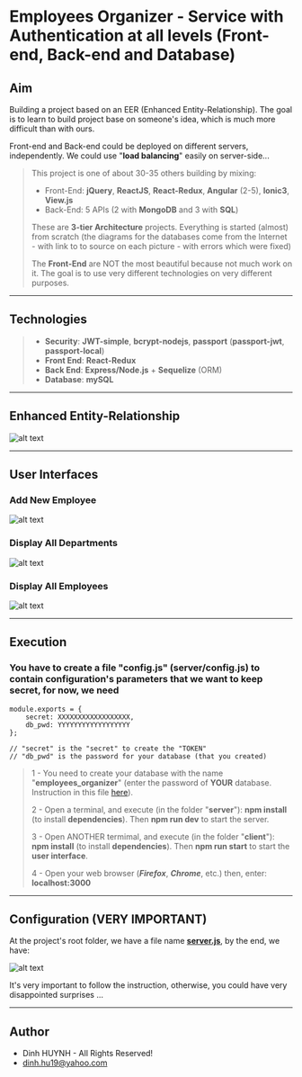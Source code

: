 # Employees Organizer - Service with Authentication at all levels (Front-end, Back-end and Database)

## Aim
Building a project based on an EER (Enhanced Entity-Relationship). The goal is to learn to build project base on someone's idea, which is much more difficult than with ours.

Front-end and Back-end could be deployed on different servers, independently. We could use "**load balancing**" easily on server-side...

> This project is one of about 30-35 others building by mixing:
>   * Front-End: **jQuery**, **ReactJS**, **React-Redux**, **Angular** (2-5), **Ionic3**, **View.js**
>   * Back-End: 5 APIs (2 with **MongoDB** and 3 with **SQL**)
> 
> These are **3-tier Architecture** projects. Everything is started (almost) from scratch (the diagrams for the databases come from the Internet - with link to to source on each picture - with errors which were fixed)
>
> The **Front-End** are NOT the most beautiful because not much work on it. The goal is to use very different technologies on very different purposes.

---

## Technologies
> * **Security**: **JWT-simple**, **bcrypt-nodejs**, **passport** (**passport-jwt**, **passport-local**)
> * **Front End**: **React-Redux**
> * **Back End**: **Express/Node.js** + **Sequelize** (ORM)
> * **Database**: **mySQL**

----

## Enhanced Entity-Relationship

![alt text](client/assets/img/SampleEmployees.jpg)

---

## User Interfaces
### Add New Employee

![alt text](client/assets/img/addEmployee.jpg)

### Display All Departments

![alt text](client/assets/img/display_dpts.jpg)

### Display All Employees

![alt text](client/assets/img/display_empls.jpg)

---


## Execution
### You have to create a file "**config.js**" (server/config.js) to contain configuration's parameters that we want to keep secret, for now, we need

```
module.exports = {
    secret: XXXXXXXXXXXXXXXXXX,    
    db_pwd: YYYYYYYYYYYYYYYYYY
};

// "secret" is the "secret" to create the "TOKEN"
// "db_pwd" is the password for your database (that you created) 
```

> 1 - You need to create your database with the name "**employees_organizer**" (enter the password of **YOUR** database. Instruction in this file [here](https://github.com/DinhLeGaulois2/sql_react_redux_employees_organizer/blob/master/server/models/index.js)).
>
> 2 - Open a terminal, and execute (in the folder "**server**"): **npm install** (to install **dependencies**). Then **npm run dev** to start the server.
> 
> 3 - Open ANOTHER termimal, and execute (in the folder "**client**"): **npm install** (to install **dependencies**). Then **npm run start** to start the **user interface**.
>
> 4 - Open your web browser (***Firefox***, ***Chrome***, etc.) then, enter: **localhost:3000**


---


## Configuration (VERY IMPORTANT)

At the project's root folder, we have a file name [**server.js**](https://github.com/DinhLeGaulois2/sql_react_redux_employees_organizer/blob/master/server.js), by the end, we have:

![alt text](client/assets/img/server_config.jpg)

It's very important to follow the instruction, otherwise, you could have very disappointed surprises ...

---------------

## Author
* Dinh HUYNH - All Rights Reserved!
* dinh.hu19@yahoo.com
